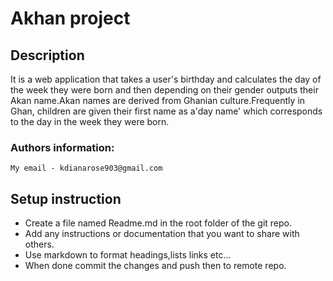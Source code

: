 # Akhan project

## Description
 It is a web application that takes a user's birthday and calculates the day of the week they were born and then depending on their gender outputs their Akan name.Akan names are derived from Ghanian culture.Frequently in Ghan, children are given their first name as a'day name' which corresponds to the day in the week they were born.

 ### Authors information:
    My email - kdianarose903@gmail.com

 ## Setup instruction
 * Create a file named Readme.md in the root folder of the git repo.
*   Add any instructions or documentation that you want to share with others.
* Use markdown to format headings,lists links etc...
* When done commit the changes and push then to remote repo.
